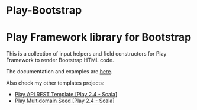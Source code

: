 Play-Bootstrap
=================================

# Play Framework library for Bootstrap

This is a collection of input helpers and field constructors for Play Framework to render Bootstrap HTML code.

The documentation and examples are [here](https://adrianhurt.github.io/play-bootstrap).

Also check my other templates projects:

* [Play API REST Template [Play 2.4 - Scala]](https://github.com/adrianhurt/play-api-rest-seed)
* [Play Multidomain Seed [Play 2.4 - Scala]](https://github.com/adrianhurt/play-multidomain-seed)